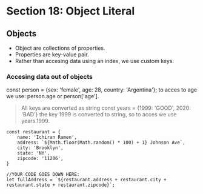 # Section 18: Object Literal
## Objects
- Object are collections of properties.
- Properties are key-value pair.
- Rather than accesing data using an index, we use custom keys.
### Accesing data out of objects
const person = {sex: 'female', age: 28, country: 'Argentina'};
to acces to age we use: person.age or person['age'].
> All keys are converted as string
const years = {1999: 'GOOD', 2020: 'BAD'}
the key 1999 is converted to string, so to acces we use years.1999. 
```
const restaurant = {
    name: 'Ichiran Ramen',
    address: `${Math.floor(Math.random() * 100) + 1} Johnson Ave`,
    city: 'Brooklyn',
    state: 'NY',
    zipcode: '11206',
}

//YOUR CODE GOES DOWN HERE:
let fullAddress = `${restaurant.address + restaurant.city + restaurant.state + restaurant.zipcode}`;
```